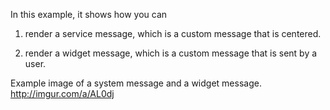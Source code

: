 In this example, it shows how you can 

1) render a service message, which is a custom message that is centered.

2) render a widget message, which is a custom message that is sent by a user.

Example image of a system message and a widget message.
http://imgur.com/a/AL0dj
